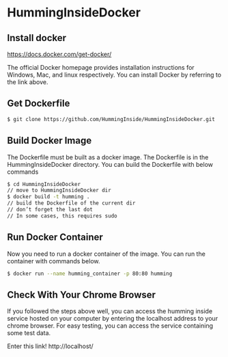 # HummingInsideDocker

## Install docker
https://docs.docker.com/get-docker/

The official Docker homepage provides installation instructions for Windows, Mac, and linux respectively. You can install Docker by referring to the link above.

## Get Dockerfile
```bash
$ git clone https://github.com/HummingInside/HummingInsideDocker.git
```


## Build Docker Image
The Dockerfile must be built as a docker image. The Dockerfile is in the HummingInsideDocker directory. You can build the Dockerfile with below commands

```bash
$ cd HummingInsideDocker	
// move to HummingInsideDocker dir
$ docker build -t humming . 	
// build the Dockerfile of the current dir
// don’t forget the last dot
// In some cases, this requires sudo
```

## Run Docker Container
Now you need to run a docker container of the image. You can run the container with commands below.
```bash
$ docker run --name humming_container -p 80:80 humming
```

## Check With Your Chrome Browser
If you followed the steps above well, you can access the humming inside service hosted on your computer by entering the localhost address to your chrome browser. For easy testing, you can access the service containing some test data.


Enter this link!
http://localhost/
